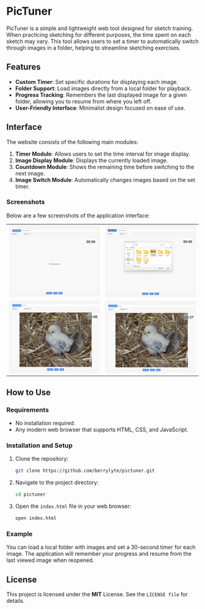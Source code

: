 # PicTuner

PicTuner is a simple and lightweight web tool designed for sketch training. When practicing sketching for different purposes, the time spent on each sketch may vary. This tool allows users to set a timer to automatically switch through images in a folder, helping to streamline sketching exercises.

## Features
- **Custom Timer**: Set specific durations for displaying each image.
- **Folder Support**: Load images directly from a local folder for playback.
- **Progress Tracking**: Remembers the last displayed image for a given folder, allowing you to resume from where you left off.
- **User-Friendly Interface**: Minimalist design focused on ease of use.

## Interface
The website consists of the following main modules:
1. **Timer Module**: Allows users to set the time interval for image display.
2. **Image Display Module**: Displays the currently loaded image.
3. **Countdown Module**: Shows the remaining time before switching to the next image.
4. **Image Switch Module**: Automatically changes images based on the set timer.

### Screenshots
Below are a few screenshots of the application interface:

<table>
  <tr>
    <td><img src="assets/screenshots/screenshot1.png" alt="Main Interface" width="400"></td>
    <td><img src="assets/screenshots/screenshot2.png" alt="Pic Folder Setting" width="400"></td>
  </tr>
  <tr>
    <td><img src="assets/screenshots/screenshot3.png" alt="Image Display" width="400"></td>
    <td><img src="assets/screenshots/screenshot4.png" alt="Countdown in Action" width="400"></td>
  </tr>
</table>

## How to Use
### Requirements
- No installation required.
- Any modern web browser that supports HTML, CSS, and JavaScript.

### Installation and Setup
1. Clone the repository:
   ```bash
   git clone https://github.com/berrylyte/pictuner.git

2. Navigate to the project directory:
   ```bash
   cd pictuner

3. Open the `index.html` file in your web browser:
   ```bash
   open index.html   

### Example
You can load a local folder with images and set a 30-second timer for each image. The application will remember your progress and resume from the last viewed image when reopened.

## License
This project is licensed under the **MIT** License. See the `LICENSE file` for details.
